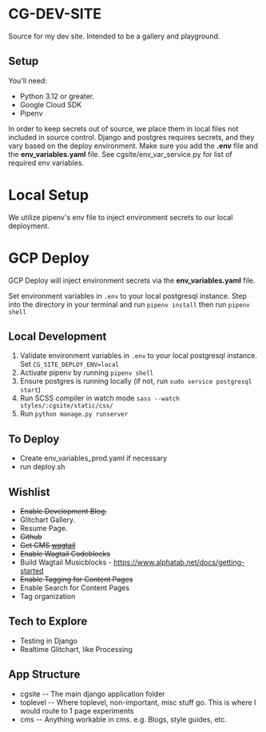 # CG-DEV-SITE
Source for my dev site.  Intended to be a gallery and playground.

## Setup
You'll need:
- Python 3.12 or greater.
- Google Cloud SDK
- Pipenv

In order to keep secrets out of source, we place them in local files not included in source control. Django and postgres requires secrets, and they vary based on the deploy environment. Make sure you add the **.env** file and the **env_variables.yaml** file.  See cgsite/env_var_service.py for list of required env variables.

# Local Setup
We utilize pipenv's env file to inject environment secrets to our local deployment.

# GCP Deploy
GCP Deploy will inject environment secrets via the **env_variables.yaml** file.

Set environment variables in `.env` to your local postgresql instance.  Step into the directory in your terminal and run `pipenv install` then run `pipenv shell`

## Local Development
1. Validate environment variables in `.env` to your local postgresql instance.  Set `CG_SITE_DEPLOY_ENV=local`
1. Activate pipenv by running `pipenv shell`
1. Ensure postgres is running locally (if not, run `sudo service postgresql start`)
1. Run SCSS compiler in watch mode `sass --watch styles/:cgsite/static/css/`
1. Run `python manage.py runserver`

## To Deploy
- Create env_variables_prod.yaml if necessary
- run deploy.sh

## Wishlist
- ~~Enable Development Blog.~~
- Glitchart Gallery.
- Resume Page.
- ~~Github~~
- ~~Get CMS [wagtail](https://docs.wagtail.io/)~~
- ~~Enable Wagtail Codeblocks~~
- Build Wagtail Musicblocks - https://www.alphatab.net/docs/getting-started
- ~~Enable Tagging for Content Pages~~
- Enable Search for Content Pages
- Tag organization

## Tech to Explore
- Testing in Django
- Realtime Glitchart, like Processing

## App Structure
- cgsite   -- The main django application folder
- toplevel -- Where toplevel, non-important, misc stuff go. This is where I would route to 1 page experiments
- cms      -- Anything workable in cms. e.g. Blogs, style guides, etc.